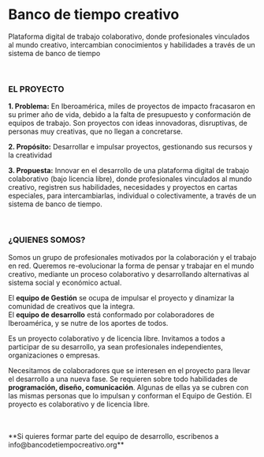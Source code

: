 # Banco de tiempo creativo
Plataforma digital de trabajo colaborativo, donde profesionales vinculados al mundo creativo, intercambian conocimientos y habilidades a través de un sistema de banco de tiempo

<br />

### EL PROYECTO

**1. Problema:**
En Iberoamérica, miles de proyectos de impacto fracasaron en su primer año de vida, debido a la falta de presupuesto y conformación de equipos de trabajo. Son proyectos con ideas innovadoras, disruptivas, de personas muy creativas, que no llegan a concretarse.

**2. Propósito:**
Desarrollar e impulsar proyectos, gestionando sus recursos y la creatividad

**3. Propuesta:**
Innovar en el desarrollo de una plataforma digital de trabajo colaborativo (bajo licencia libre), donde profesionales vinculados al mundo creativo, registren sus habilidades, necesidades y proyectos en cartas especiales, para intercambiarlas, individual o colectivamente, a través de un sistema de banco de tiempo.

<br />

### ¿QUIENES SOMOS?

Somos un grupo de profesionales motivados por la colaboración y el trabajo en red. Queremos re-evolucionar la forma de pensar y trabajar en el mundo creativo, mediante un proceso colaborativo y desarrollando alternativas al sistema social y económico actual. 


El **equipo de Gestión** se ocupa de impulsar el proyecto y dinamizar la comunidad de creativos que la integra.<br />
El **equipo de desarrollo** está conformado por colaboradores de Iberoamérica, y se nutre de los aportes de todos. 

Es un proyecto colaborativo y de licencia libre. Invitamos a todos a participar de su desarrollo, ya sean profesionales independientes, organizaciones o empresas. 

Necesitamos de colaboradores que se interesen en el proyecto para llevar el desarrollo a una nueva fase. Se requieren sobre todo habilidades de **programación, diseño, comunicación**. Algunas de ellas ya se cubren con las mismas personas que lo impulsan y conforman el Equipo de Gestión. 
El proyecto es colaborativo y de licencia libre.

<br /> 
<br />
**Si quieres formar parte del equipo de desarrollo, escribenos a info@bancodetiempocreativo.org**

